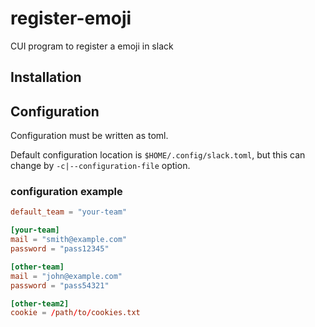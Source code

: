 # register-emoji
CUI program to register a emoji in slack

## Installation

## Configuration
Configuration must be written as toml.

Default configuration location is `$HOME/.config/slack.toml`, but this can change by `-c|--configuration-file` option.

### configuration example
```toml
default_team = "your-team"

[your-team]
mail = "smith@example.com"
password = "pass12345"

[other-team]
mail = "john@example.com"
password = "pass54321"

[other-team2]
cookie = /path/to/cookies.txt
```
